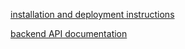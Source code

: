 [installation and deployment instructions](https://github.com/Devops-ohtuprojekti/DevOpsCSAOS/blob/documentation/documentation/installation-and-deployment.md)

[backend API documentation](https://github.com/Devops-ohtuprojekti/DevOpsCSAOS/blob/documentation/documentation/backend-api.md)
